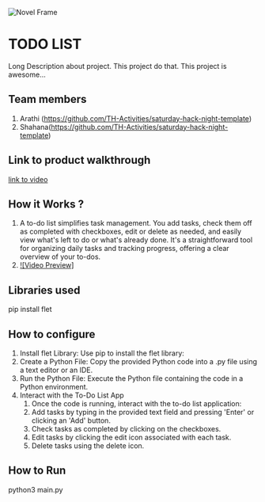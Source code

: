![Novel Frame](https://github.com/TH-Activities/saturday-hack-night-template/assets/90635335/4c26e8ac-2dd1-4d75-8e1a-9f7585e3b381)


# TODO LIST
Long Description about project. This project do that. This project is awesome...
## Team members
1. Arathi (https://github.com/TH-Activities/saturday-hack-night-template)
2. Shahana(https://github.com/TH-Activities/saturday-hack-night-template)
## Link to product walkthrough
[link to video](https://youtu.be/XoEWY11FpUQ)
## How it Works ?
1. A to-do list simplifies task management. You add tasks, check them off as completed with checkboxes, edit or delete as needed, and easily view what's left to do or what's already done. It's a straightforward tool for organizing daily tasks and tracking progress, offering a clear overview of your to-dos.
2. [![Video Preview]]([flet-video](https://youtu.be/XoEWY11FpUQ))
## Libraries used
pip install flet
## How to configure
1. Install flet Library:
Use pip to install the flet library:
2. Create a Python File:
Copy the provided Python code into a .py file using a text editor or an IDE.
3. Run the Python File:
Execute the Python file containing the code in a Python environment.
4. Interact with the To-Do List App
    1. Once the code is running, interact with the to-do list application:
   2. Add tasks by typing in the provided text field and pressing 'Enter' or clicking an 'Add' button.
   3. Check tasks as completed by clicking on the checkboxes.
   4. Edit tasks by clicking the edit icon associated with each task.
   5. Delete tasks using the delete icon.
## How to Run
python3 main.py

